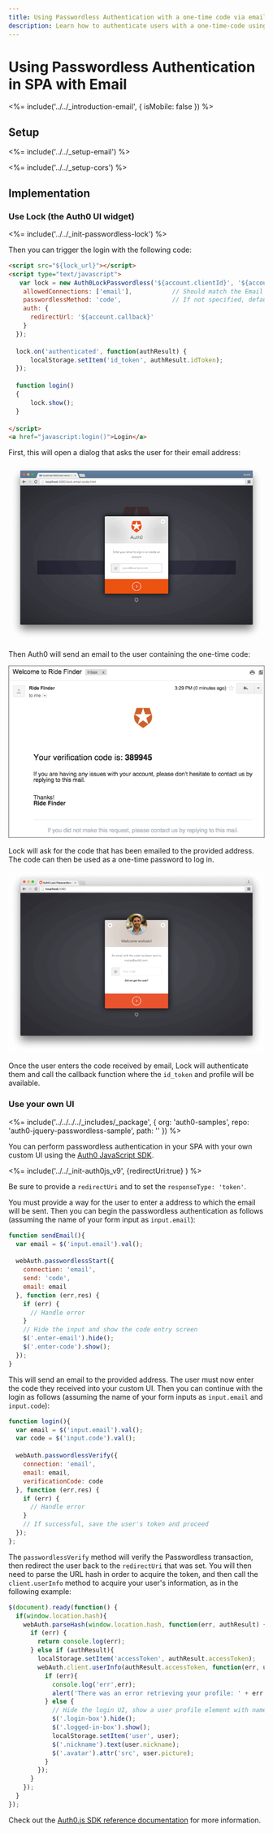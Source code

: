 ```yaml
---
title: Using Passwordless Authentication with a one-time code via email on SPA
description: Learn how to authenticate users with a one-time-code using email in a Single Page Application (SPA).
---
```

# Using Passwordless Authentication in SPA with Email

<%= include('../../_introduction-email', { isMobile: false }) %>

## Setup

<%= include('../../_setup-email') %>

<%= include('../../_setup-cors') %>

## Implementation

### Use Lock (the Auth0 UI widget)

<%= include('../../_init-passwordless-lock') %>

Then you can trigger the login with the following code:

```html
<script src="${lock_url}"></script>
<script type="text/javascript">
   var lock = new Auth0LockPasswordless('${account.clientId}', '${account.namespace}', {
    allowedConnections: ['email'],           // Should match the Email connection name, it defaults to 'email'     
    passwordlessMethod: 'code',              // If not specified, defaults to 'code'
    auth: {
      redirectUrl: '${account.callback}'      
    }
  });

  lock.on('authenticated', function(authResult) {
      localStorage.setItem('id_token', authResult.idToken);
  });

  function login()
  {
      lock.show();
  }
  
</script>
<a href="javascript:login()">Login</a>
```

First, this will open a dialog that asks the user for their email address:

![](/media/articles/connections/passwordless/passwordless-email-request-web.png)

Then Auth0 will send an email to the user containing the one-time code:

![](/media/articles/connections/passwordless/passwordless-email-receive-code-web.png)

Lock will ask for the code that has been emailed to the provided address. The code can then be used as a one-time password to log in.

![](/media/articles/connections/passwordless/passwordless-email-enter-code-web.png)

Once the user enters the code received by email, Lock will authenticate them and call the callback function where the `id_token` and profile will be available.

### Use your own UI

<%= include('../../../../_includes/_package', {
  org: 'auth0-samples',
  repo: 'auth0-jquery-passwordless-sample',
  path: ''
}) %>

You can perform passwordless authentication in your SPA with your own custom UI using the [Auth0 JavaScript SDK](/libraries/auth0js).

<%= include('../../_init-auth0js_v9', {redirectUri:true} ) %>

Be sure to provide a `redirectUri` and to set the `responseType: 'token'`. 

You must provide a way for the user to enter a address to which the email will be sent. Then you can begin the passwordless authentication as follows (assuming the name of your form input as `input.email`):

```js
function sendEmail(){
  var email = $('input.email').val();

  webAuth.passwordlessStart({
    connection: 'email',
    send: 'code',
    email: email
  }, function (err,res) {
    if (err) {
      // Handle error
    }
    // Hide the input and show the code entry screen
    $('.enter-email').hide();
    $('.enter-code').show();
  });
}
```

This will send an email to the provided address. The user must now enter the code they received into your custom UI. Then you can continue with the login as follows (assuming the name of your form inputs as `input.email` and `input.code`):

```js
function login(){
  var email = $('input.email').val();
  var code = $('input.code').val();

  webAuth.passwordlessVerify({
    connection: 'email',
    email: email,
    verificationCode: code
  }, function (err,res) {
    if (err) {
      // Handle error
    }
    // If successful, save the user's token and proceed
  });
};
```

The `passwordlessVerify` method will verify the Passwordless transaction, then redirect the user back to the `redirectUri` that was set. You will then need to parse the URL hash in order to acquire the token, and then call the `client.userInfo` method to acquire your user's information, as in the following example:

```js
$(document).ready(function() {
  if(window.location.hash){
    webAuth.parseHash(window.location.hash, function(err, authResult) {
      if (err) {
        return console.log(err);
      } else if (authResult){
        localStorage.setItem('accessToken', authResult.accessToken);
        webAuth.client.userInfo(authResult.accessToken, function(err, user) {
          if (err){
            console.log('err',err);
            alert('There was an error retrieving your profile: ' + err.message);
          } else {
            // Hide the login UI, show a user profile element with name and image
            $('.login-box').hide();
            $('.logged-in-box').show();
            localStorage.setItem('user', user);
            $('.nickname').text(user.nickname);
            $('.avatar').attr('src', user.picture);
          }
        });
      }
    });
  }
});
```

Check out the [Auth0.js SDK reference documentation](/libraries/auth0js) for more information.
